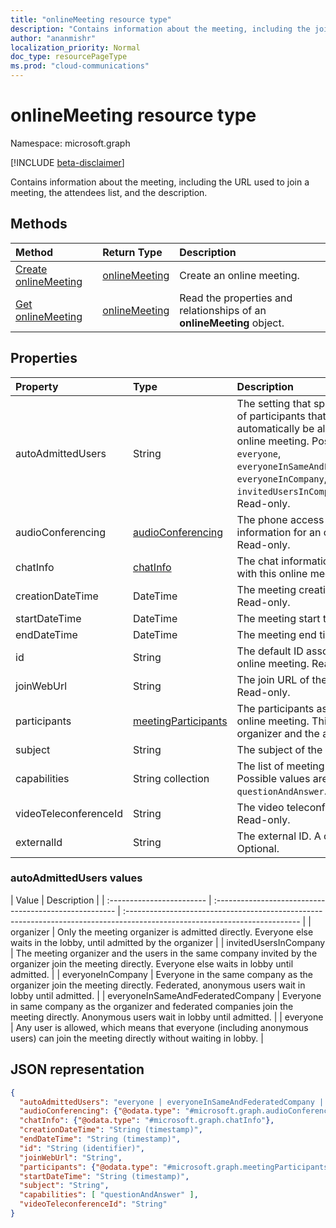 ```yaml
---
title: "onlineMeeting resource type"
description: "Contains information about the meeting, including the join URL, the attendees list, and the description."
author: "ananmishr"
localization_priority: Normal
doc_type: resourcePageType
ms.prod: "cloud-communications"
---
```


# onlineMeeting resource type

Namespace: microsoft.graph

[!INCLUDE [beta-disclaimer](../../includes/beta-disclaimer.md)]

Contains information about the meeting, including the URL used to join a meeting, the attendees list, and the description.

## Methods

| Method         | Return Type | Description |
|:---------------|:--------|:----------|
| [Create onlineMeeting](../api/application-post-onlineMeetings.md) | [onlineMeeting](onlinemeeting.md) | Create an online meeting. |
| [Get onlineMeeting](../api/onlinemeeting-get.md) | [onlineMeeting](onlinemeeting.md) | Read the properties and relationships of an **onlineMeeting** object. |

## Properties

| Property                  | Type                                                   | Description                                                                                                                |
| :------------------------ | :----------------------------------------------------- | :------------------------------------------------------------------------------------------------------------------------- |
| autoAdmittedUsers         | String                                                 | The setting that specifies the type of participants that will automatically be allowed into the online meeting. Possible values are: `everyone`, `everyoneInSameAndFederatedCompany`, `everyoneInCompany`, `invitedUsersInCompany`, `organizer`. Read-only.|
| audioConferencing         | [audioConferencing](audioconferencing.md)              | The phone access (dial-in) information for an online meeting. Read-only. |
| chatInfo                  | [chatInfo](chatinfo.md)                                | The chat information associated with this online meeting. |
| creationDateTime          | DateTime                                               | The meeting creation time in UTC. Read-only. |
| startDateTime             | DateTime                                               | The meeting start time in UTC. |
| endDateTime               | DateTime                                               | The meeting end time in UTC. |
| id                        | String                                                 | The default ID associated with the online meeting. Read-only. |
| joinWebUrl                   | String                                                 | The join URL of the online meeting. Read-only.|
| participants              | [meetingParticipants](meetingparticipants.md)          | The participants associated with the online meeting.  This includes the organizer and the attendees. |
| subject                   | String                                                 | The subject of the online meeting. |
| capabilities              | String collection                                      | The list of meeting capabilities. Possible values are: `questionAndAnswer`. |
| videoTeleconferenceId     | String                                                 | The video teleconferencing ID. Read-only. |
| externalId                | String                                                 | The external ID. A custom ID. Optional. |

### autoAdmittedUsers values
| Value | Description  |
| :------------------------ | :----------------------------------------------------- | :------------------------------------------------------------------------------------------------------------------------- |
| organizer | Only the meeting organizer is admitted directly.  Everyone else waits in the lobby, until admitted by the organizer  |
| invitedUsersInCompany | The meeting organizer and the users in the same company invited by the organizer join the meeting directly.  Everyone else waits in lobby until admitted.  |
| everyoneInCompany | Everyone in the same company as the organizer join the meeting directly.  Federated, anonymous users wait in lobby until admitted.  |
| everyoneInSameAndFederatedCompany |  Everyone in same company as the organizer and federated companies join the meeting directly.  Anonymous users wait in lobby until admitted.  |
| everyone | Any user is allowed, which means that everyone (including anonymous users) can join the meeting directly without waiting in lobby.  |


## JSON representation

<!-- {
  "blockType": "resource",
  "optionalProperties": [
  "externalId"
  ],
  "@odata.type": "microsoft.graph.onlineMeeting"
}-->
```json
{
  "autoAdmittedUsers": "everyone | everyoneInSameAndFederatedCompany | everyoneInCompany | invitedUsersInCompany | organizer",
  "audioConferencing": {"@odata.type": "#microsoft.graph.audioConferencing"},
  "chatInfo": {"@odata.type": "#microsoft.graph.chatInfo"},
  "creationDateTime": "String (timestamp)",
  "endDateTime": "String (timestamp)",
  "id": "String (identifier)",
  "joinWebUrl": "String",
  "participants": {"@odata.type": "#microsoft.graph.meetingParticipants"},
  "startDateTime": "String (timestamp)",
  "subject": "String",
  "capabilities": [ "questionAndAnswer" ],
  "videoTeleconferenceId": "String"
}
```

<!-- uuid: 8fcb5dbc-d5aa-4681-8e31-b001d5168d79
2015-10-25 14:57:30 UTC -->
<!-- {
  "type": "#page.annotation",
  "description": "onlineMeeting resource",
  "keywords": "",
  "section": "documentation",
  "tocPath": ""
}-->
